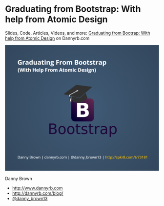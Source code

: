 Graduating from Bootstrap: With help from Atomic Design
============

Slides, Code, Articles, Videos, and more: 
[Graduating from Bootrap: With help from Atomic Design](http://dannyrb.com/2017/10/06/graduating-from-bootstrap-with-help-from-atomic-design/) on Dannyrb.com

![alt text](/Graduation-from-Bootstrap-with-help-from-Atomic-Design--Danny-Brown/preview-image.png?raw=true "Title Slide")

Danny Brown
* http://www.dannyrb.com
* http://dannyrb.com/blog/
* [@danny_brown13](https://twitter.com/danny_brown13)